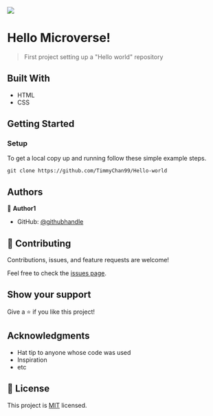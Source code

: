 ![](https://img.shields.io/badge/Microverse-blueviolet)

# Hello Microverse!

> First project setting up a "Hello world" repository

## Built With

- HTML
- CSS

## Getting Started

### Setup

To get a local copy up and running follow these simple example steps.

`git clone https://github.com/TimmyChan99/Hello-world`

## Authors

👤 **Author1**

- GitHub: [@githubhandle](https://github.com/TimmyChan99)

## 🤝 Contributing

Contributions, issues, and feature requests are welcome!

Feel free to check the [issues page](../../issues/).

## Show your support

Give a ⭐️ if you like this project!

## Acknowledgments

- Hat tip to anyone whose code was used
- Inspiration
- etc

## 📝 License

This project is [MIT](./MIT.md) licensed.
